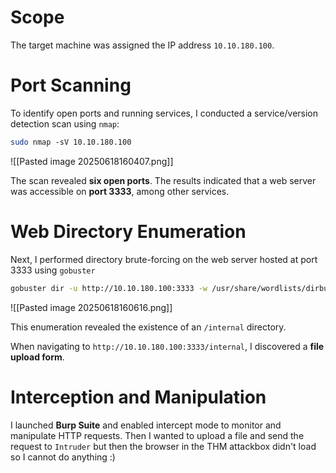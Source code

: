 
# Scope
The target machine was assigned the IP address `10.10.180.100`.
# Port Scanning

To identify open ports and running services, I conducted a service/version detection scan using `nmap`:
```bash
sudo nmap -sV 10.10.180.100
```
![[Pasted image 20250618160407.png]]

The scan revealed **six open ports**. The results indicated that a web server was accessible on **port 3333**, among other services.
# Web Directory Enumeration
Next, I performed directory brute-forcing on the web server hosted at port 3333 using `gobuster`
```bash
gobuster dir -u http://10.10.180.100:3333 -w /usr/share/wordlists/dirbuster/directory-list-1.0.txt
```

![[Pasted image 20250618160616.png]]

This enumeration revealed the existence of an `/internal` directory.

When navigating to `http://10.10.180.100:3333/internal`, I discovered a **file upload form**.

# Interception and Manipulation
I launched **Burp Suite** and enabled intercept mode to monitor and manipulate HTTP requests.
Then I wanted to upload a file and send the request to `Intruder` but then the browser in the THM attackbox didn't load so I cannot do anything :)